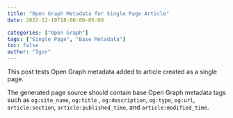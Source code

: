 ```yaml
---
title: "Open Graph Metadata for Single Page Article"
date: 2022-12-19T18:00:00-05:00

categories: ["Open Graph"]
tags: ["Single Page", "Base Metadata"]
toc: false
author: "Igor"
---
```


This post tests Open Graph metadata added to article created as a single page.

<!--more-->

The generated page source should contain base Open Graph metadata tags such as `og:site_name`, `og:title`
, `og:description`, `og:type`, `og:url`, `article:section`, `article:published_time`, and `article:modified_time`.


